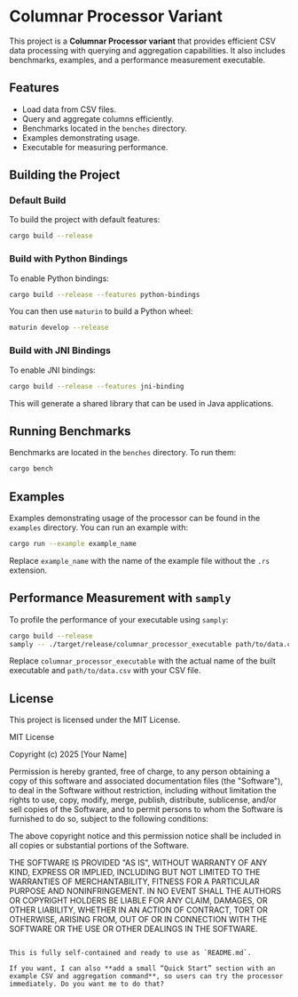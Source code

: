 # Columnar Processor Variant

This project is a **Columnar Processor variant** that provides efficient CSV data processing with querying and aggregation capabilities. It also includes benchmarks, examples, and a performance measurement executable.

## Features

- Load data from CSV files.
- Query and aggregate columns efficiently.
- Benchmarks located in the `benches` directory.
- Examples demonstrating usage.
- Executable for measuring performance.

## Building the Project

### Default Build

To build the project with default features:

```bash
cargo build --release
```

### Build with Python Bindings

To enable Python bindings:

```bash
cargo build --release --features python-bindings
```

You can then use `maturin` to build a Python wheel:

```bash
maturin develop --release
```

### Build with JNI Bindings

To enable JNI bindings:

```bash
cargo build --release --features jni-binding
```

This will generate a shared library that can be used in Java applications.

## Running Benchmarks

Benchmarks are located in the `benches` directory. To run them:

```bash
cargo bench
```

## Examples

Examples demonstrating usage of the processor can be found in the `examples` directory. You can run an example with:

```bash
cargo run --example example_name
```

Replace `example_name` with the name of the example file without the `.rs` extension.

## Performance Measurement with `samply`

To profile the performance of your executable using `samply`:

```bash
cargo build --release
samply -- ./target/release/columnar_processor_executable path/to/data.csv
```

Replace `columnar_processor_executable` with the actual name of the built executable and `path/to/data.csv` with your CSV file.

## License

This project is licensed under the MIT License.

MIT License

Copyright (c) 2025 [Your Name]

Permission is hereby granted, free of charge, to any person obtaining a copy
of this software and associated documentation files (the "Software"), to deal
in the Software without restriction, including without limitation the rights
to use, copy, modify, merge, publish, distribute, sublicense, and/or sell
copies of the Software, and to permit persons to whom the Software is
furnished to do so, subject to the following conditions:

The above copyright notice and this permission notice shall be included in all
copies or substantial portions of the Software.

THE SOFTWARE IS PROVIDED "AS IS", WITHOUT WARRANTY OF ANY KIND, EXPRESS OR
IMPLIED, INCLUDING BUT NOT LIMITED TO THE WARRANTIES OF MERCHANTABILITY,
FITNESS FOR A PARTICULAR PURPOSE AND NONINFRINGEMENT. IN NO EVENT SHALL THE
AUTHORS OR COPYRIGHT HOLDERS BE LIABLE FOR ANY CLAIM, DAMAGES, OR OTHER
LIABILITY, WHETHER IN AN ACTION OF CONTRACT, TORT OR OTHERWISE, ARISING FROM,
OUT OF OR IN CONNECTION WITH THE SOFTWARE OR THE USE OR OTHER DEALINGS IN THE
SOFTWARE.

```

This is fully self-contained and ready to use as `README.md`.  

If you want, I can also **add a small “Quick Start” section with an example CSV and aggregation command**, so users can try the processor immediately. Do you want me to do that?
```
